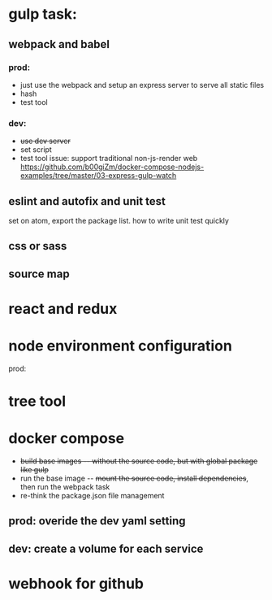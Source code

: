 # gulp task:
## webpack and babel
### prod:
* just use the webpack and setup an express server to serve all static files
* hash
* test tool
### dev:
* ~~use dev server~~
* set script
* test tool
issue: support traditional non-js-render web
https://github.com/b00giZm/docker-compose-nodejs-examples/tree/master/03-express-gulp-watch

## eslint and autofix and unit test
set on atom, export the package list.
how to write unit test quickly

## css or sass

## source map

# react and redux

# node environment configuration
prod:

# tree tool

# docker compose
* ~~build base images -- without the source code, but with global package like gulp~~
* run the base image -- ~~mount the source code, install dependencies~~, then run the webpack task
* re-think the package.json file management
## prod: overide the dev yaml setting
## dev: create a volume for each service

# webhook for github
